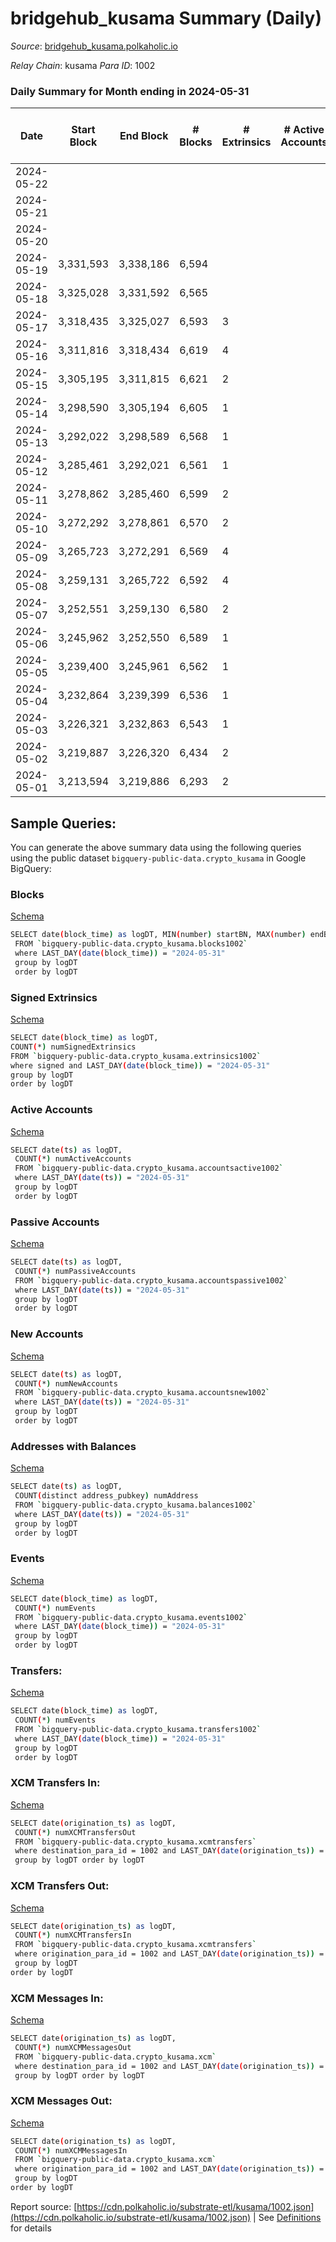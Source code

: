 # bridgehub_kusama Summary (Daily)

_Source_: [bridgehub_kusama.polkaholic.io](https://bridgehub_kusama.polkaholic.io)

*Relay Chain*: kusama
*Para ID*: 1002



### Daily Summary for Month ending in 2024-05-31


| Date    | Start Block | End Block | # Blocks | # Extrinsics | # Active Accounts | # Passive Accounts | # New Accounts | # Addresses | # Events  | # Transfers ($USD) | # XCM Transfers In ($USD) | # XCM Transfers Out ($USD) | # XCM In | # XCM Out | Issues |
|---------|-------------|-----------|----------|--------------|-------------------|--------------------|----------------|-------------|-----------|--------------------|---------------------------|----------------------------|----------|-----------|--------|
| 2024-05-22 |  |  |  |  |  |  |  |  |  |   |   |   |  |  |  |
| 2024-05-21 |  |  |  |  |  |  |  |  |  |   |   |   |  |  |  |
| 2024-05-20 |  |  |  |  |  |  |  | 52 |  |   |   |   |  |  |  |
| 2024-05-19 | 3,331,593 | 3,338,186 | 6,594 |  |  |  |  | 52 | 13,192 |   |   |   |  |  |  |
| 2024-05-18 | 3,325,028 | 3,331,592 | 6,565 |  |  |  |  | 52 | 13,133 |   |   |   |  |  |  |
| 2024-05-17 | 3,318,435 | 3,325,027 | 6,593 | 3 |  |  |  | 52 | 13,232 | 27  |   |   |  |  |  |
| 2024-05-16 | 3,311,816 | 3,318,434 | 6,619 | 4 |  |  |  | 52 | 13,338 | 62  |   |   |  |  |  |
| 2024-05-15 | 3,305,195 | 3,311,815 | 6,621 | 2 |  |  |  | 52 | 13,289 | 29  |   |   |  |  |  |
| 2024-05-14 | 3,298,590 | 3,305,194 | 6,605 | 1 |  |  |  | 52 | 13,219 |   |   |   |  |  |  |
| 2024-05-13 | 3,292,022 | 3,298,589 | 6,568 | 1 |  |  |  | 52 | 13,145 |   |   |   |  |  |  |
| 2024-05-12 | 3,285,461 | 3,292,021 | 6,561 | 1 |  |  |  | 52 | 13,130 |   |   |   |  |  |  |
| 2024-05-11 | 3,278,862 | 3,285,460 | 6,599 | 2 |  |  |  | 52 | 13,212 |   |   |   |  |  |  |
| 2024-05-10 | 3,272,292 | 3,278,861 | 6,570 | 2 |  |  |  | 52 | 13,154 |   |   |   |  |  |  |
| 2024-05-09 | 3,265,723 | 3,272,291 | 6,569 | 4 |  |  |  | 52 | 13,161 |   |   |   |  |  |  |
| 2024-05-08 | 3,259,131 | 3,265,722 | 6,592 | 4 |  |  |  | 52 | 13,208 |   |   |   |  |  |  |
| 2024-05-07 | 3,252,551 | 3,259,130 | 6,580 | 2 |  |  |  | 52 | 13,174 |   |   |   |  |  |  |
| 2024-05-06 | 3,245,962 | 3,252,550 | 6,589 | 1 |  |  |  | 52 | 13,251 | 53  |   |   |  |  |  |
| 2024-05-05 | 3,239,400 | 3,245,961 | 6,562 | 1 |  |  |  | 51 | 13,133 |   |   |   |  |  |  |
| 2024-05-04 | 3,232,864 | 3,239,399 | 6,536 | 1 |  |  |  | 52 | 13,080 |   |   |   |  |  |  |
| 2024-05-03 | 3,226,321 | 3,232,863 | 6,543 | 1 |  |  |  | 52 | 13,095 |   |   |   |  |  |  |
| 2024-05-02 | 3,219,887 | 3,226,320 | 6,434 | 2 |  |  |  | 52 | 12,941 | 53  |   |   |  |  |  |
| 2024-05-01 | 3,213,594 | 3,219,886 | 6,293 | 2 |  |  |  | 51 | 12,599 |   |   |   |  |  |  |

## Sample Queries:
You can generate the above summary data using the following queries using the public dataset `bigquery-public-data.crypto_kusama` in Google BigQuery:


### Blocks 

[Schema](https://github.com/colorfulnotion/substrate-etl/blob/main/schema/blocks.json)

```bash
SELECT date(block_time) as logDT, MIN(number) startBN, MAX(number) endBN, COUNT(*) numBlocks 
 FROM `bigquery-public-data.crypto_kusama.blocks1002`  
 where LAST_DAY(date(block_time)) = "2024-05-31" 
 group by logDT 
 order by logDT
```

### Signed Extrinsics 

[Schema](https://github.com/colorfulnotion/substrate-etl/blob/main/schema/extrinsics.json)

```bash
SELECT date(block_time) as logDT, 
COUNT(*) numSignedExtrinsics 
FROM `bigquery-public-data.crypto_kusama.extrinsics1002`  
where signed and LAST_DAY(date(block_time)) = "2024-05-31" 
group by logDT 
order by logDT
```

### Active Accounts 

[Schema](https://github.com/colorfulnotion/substrate-etl/blob/main/schema/accountsactive.json)

```bash
SELECT date(ts) as logDT, 
 COUNT(*) numActiveAccounts 
 FROM `bigquery-public-data.crypto_kusama.accountsactive1002` 
 where LAST_DAY(date(ts)) = "2024-05-31" 
 group by logDT 
 order by logDT
```

### Passive Accounts 

[Schema](https://github.com/colorfulnotion/substrate-etl/blob/main/schema/accountspassive.json)

```bash
SELECT date(ts) as logDT, 
 COUNT(*) numPassiveAccounts 
 FROM `bigquery-public-data.crypto_kusama.accountspassive1002` 
 where LAST_DAY(date(ts)) = "2024-05-31" 
 group by logDT 
 order by logDT
```

### New Accounts 

[Schema](https://github.com/colorfulnotion/substrate-etl/blob/main/schema/accountsnew.json)

```bash
SELECT date(ts) as logDT, 
 COUNT(*) numNewAccounts 
 FROM `bigquery-public-data.crypto_kusama.accountsnew1002` 
 where LAST_DAY(date(ts)) = "2024-05-31" 
 group by logDT
 order by logDT
```

### Addresses with Balances 

[Schema](https://github.com/colorfulnotion/substrate-etl/blob/main/schema/balances.json)

```bash
SELECT date(ts) as logDT,
 COUNT(distinct address_pubkey) numAddress 
 FROM `bigquery-public-data.crypto_kusama.balances1002` 
 where LAST_DAY(date(ts)) = "2024-05-31" 
 group by logDT 
 order by logDT
```

### Events 

[Schema](https://github.com/colorfulnotion/substrate-etl/blob/main/schema/events.json)

```bash
SELECT date(block_time) as logDT, 
 COUNT(*) numEvents 
 FROM `bigquery-public-data.crypto_kusama.events1002` 
 where LAST_DAY(date(block_time)) = "2024-05-31" 
 group by logDT 
 order by logDT
```

### Transfers:

[Schema](https://github.com/colorfulnotion/substrate-etl/blob/main/schema/transfers.json)

```bash
SELECT date(block_time) as logDT, 
 COUNT(*) numEvents 
 FROM `bigquery-public-data.crypto_kusama.transfers1002` 
 where LAST_DAY(date(block_time)) = "2024-05-31" 
 group by logDT 
 order by logDT
```

### XCM Transfers In: 

[Schema](https://github.com/colorfulnotion/substrate-etl/blob/main/schema/xcmtransfers.json)

```bash
SELECT date(origination_ts) as logDT, 
 COUNT(*) numXCMTransfersOut 
 FROM `bigquery-public-data.crypto_kusama.xcmtransfers` 
 where destination_para_id = 1002 and LAST_DAY(date(origination_ts)) = "2024-05-31" 
 group by logDT order by logDT
```

### XCM Transfers Out: 

[Schema](https://github.com/colorfulnotion/substrate-etl/blob/main/schema/xcmtransfers.json)

```bash
SELECT date(origination_ts) as logDT, 
 COUNT(*) numXCMTransfersIn 
 FROM `bigquery-public-data.crypto_kusama.xcmtransfers` 
 where origination_para_id = 1002 and LAST_DAY(date(origination_ts)) = "2024-05-31" 
 group by logDT 
order by logDT
```

### XCM Messages In: 

[Schema](https://github.com/colorfulnotion/substrate-etl/blob/main/schema/xcm.json)

```bash
SELECT date(origination_ts) as logDT, 
 COUNT(*) numXCMMessagesOut 
 FROM `bigquery-public-data.crypto_kusama.xcm` 
 where destination_para_id = 1002 and LAST_DAY(date(origination_ts)) = "2024-05-31" 
 group by logDT order by logDT
```

### XCM Messages Out: 

[Schema](https://github.com/colorfulnotion/substrate-etl/blob/main/schema/xcm.json)

```bash
SELECT date(origination_ts) as logDT, 
 COUNT(*) numXCMMessagesIn 
 FROM `bigquery-public-data.crypto_kusama.xcm` 
 where origination_para_id = 1002 and LAST_DAY(date(origination_ts)) = "2024-05-31" 
 group by logDT 
order by logDT
```


Report source: [https://cdn.polkaholic.io/substrate-etl/kusama/1002.json](https://cdn.polkaholic.io/substrate-etl/kusama/1002.json) | See [Definitions](/DEFINITIONS.md) for details
